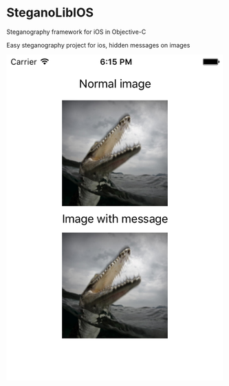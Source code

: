 # SteganoLibIOS
Steganography framework for iOS in Objective-C

Easy steganography project for ios, hidden messages on images

![alt tag](https://raw.githubusercontent.com/TxL1/SteganoLibIOS/master/example-screen.png)
